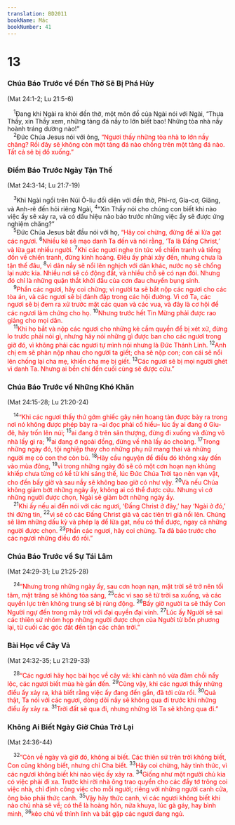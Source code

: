 ```yaml
---
translation: BD2011
bookName: Mác 
bookNumber: 41
---
```


<div class="title"><h1>13</h1><h3>Chúa Báo Trước về Ðền Thờ Sẽ Bị Phá Hủy</h3><p>(Mat 24:1-2; Lu 21:5-6)</p></div>
<span class="verse mac_13_1"> <sup>1</sup>Ðang khi Ngài ra khỏi đền thờ, một môn đồ của Ngài nói với Ngài, “Thưa Thầy, xin Thầy xem, những tảng đá nầy to lớn biết bao! Những tòa nhà nầy hoành tráng dường nào!”<br/></span>
<span class="verse mac_13_2"> <sup>2</sup>Ðức Chúa Jesus nói với ông, <font color="red">“Ngươi thấy những tòa nhà to lớn nầy chăng? Rồi đây sẽ không còn một tảng đá nào chồng trên một tảng đá nào. Tất cả sẽ bị đổ xuống.”</font><br/></span>
<div class="title"><h3>Ðiềm Báo Trước Ngày Tận Thế</h3><p>(Mat 24:3-14; Lu 21:7-19)</p></div>
<span class="verse mac_13_3"> <sup>3</sup>Khi Ngài ngồi trên Núi Ô-liu đối diện với đền thờ, Phi-rơ, Gia-cơ, Giăng, và Anh-rê đến hỏi riêng Ngài, </span>
<span class="verse mac_13_4"><sup>4</sup>“Xin Thầy nói cho chúng con biết khi nào việc ấy sẽ xảy ra, và có dấu hiệu nào báo trước những việc ấy sẽ được ứng nghiệm chăng?”<br/></span>
<span class="verse mac_13_5"> <sup>5</sup>Ðức Chúa Jesus bắt đầu nói với họ, <font color="red">“Hãy coi chừng, đừng để ai lừa gạt các ngươi. </font></span>
<span class="verse mac_13_6"><sup>6</sup><font color="red">Nhiều kẻ sẽ mạo danh Ta đến và nói rằng, ‘Ta là Ðấng Christ,’ và lừa gạt nhiều người. </font></span>
<span class="verse mac_13_7"><sup>7</sup><font color="red">Khi các ngươi nghe tin tức về chiến tranh và tiếng đồn về chiến tranh, đừng kinh hoảng. Ðiều ấy phải xảy đến, nhưng chưa là tận thế đâu, </font></span>
<span class="verse mac_13_8"><sup>8</sup><font color="red">vì dân nầy sẽ nổi lên nghịch với dân khác, nước nọ sẽ chống lại nước kia. Nhiều nơi sẽ có động đất, và nhiều chỗ sẽ có nạn đói. Nhưng đó chỉ là những quặn thắt khởi đầu của cơn đau chuyển bụng sinh.</font><br/></span>
<span class="verse mac_13_9"> <sup>9</sup><font color="red">Phần các ngươi, hãy coi chừng; vì người ta sẽ bắt nộp các ngươi cho các tòa án, và các ngươi sẽ bị đánh đập trong các hội đường. Vì cớ Ta, các ngươi sẽ bị đem ra xử trước mặt các quan và các vua, và đây là cơ hội để các ngươi làm chứng cho họ. </font></span>
<span class="verse mac_13_10"><sup>10</sup><font color="red">Nhưng trước hết Tin Mừng phải được rao giảng cho mọi dân.</font><br/></span>
<span class="verse mac_13_11"> <sup>11</sup><font color="red">Khi họ bắt và nộp các ngươi cho những kẻ cầm quyền để bị xét xử, đừng lo trước phải nói gì, nhưng hãy nói những gì được ban cho các ngươi trong giờ đó, vì không phải các ngươi tự mình nói nhưng là Ðức Thánh Linh. </font></span>
<span class="verse mac_13_12"><sup>12</sup><font color="red">Anh chị em sẽ phản nộp nhau cho người ta giết; cha sẽ nộp con; con cái sẽ nổi lên chống lại cha mẹ, khiến cha mẹ bị giết. </font></span>
<span class="verse mac_13_13"><sup>13</sup><font color="red">Các ngươi sẽ bị mọi người ghét vì danh Ta. Nhưng ai bền chí đến cuối cùng sẽ được cứu.”</font><br/></span>
<div class="title"><h3>Chúa Báo Trước về Những Khó Khăn</h3><p>(Mat 24:15-28; Lu 21:20-24)</p></div>
<span class="verse mac_13_14"> <sup>14</sup><font color="red">“Khi các ngươi thấy thứ gớm ghiếc gây nên hoang tàn được bày ra trong nơi nó không được phép bày ra –ai đọc phải cố hiểu– lúc ấy ai đang ở Giu-đê, hãy trốn lên núi; </font></span>
<span class="verse mac_13_15"><sup>15</sup><font color="red">ai đang ở trên sân thượng, đừng đi xuống và đừng vô nhà lấy gì ra; </font></span>
<span class="verse mac_13_16"><sup>16</sup><font color="red">ai đang ở ngoài đồng, đừng về nhà lấy áo choàng. </font></span>
<span class="verse mac_13_17"><sup>17</sup><font color="red">Trong những ngày đó, tội nghiệp thay cho những phụ nữ mang thai và những người mẹ có con thơ còn bú. </font></span>
<span class="verse mac_13_18"><sup>18</sup><font color="red">Hãy cầu nguyện để điều đó không xảy đến vào mùa đông, </font></span>
<span class="verse mac_13_19"><sup>19</sup><font color="red">vì trong những ngày đó sẽ có một cơn hoạn nạn khủng khiếp chưa từng có kể từ khi sáng thế, lúc Ðức Chúa Trời tạo nên vạn vật, cho đến bấy giờ và sau nầy sẽ không bao giờ có như vậy. </font></span>
<span class="verse mac_13_20"><sup>20</sup><font color="red">Và nếu Chúa không giảm bớt những ngày ấy, không ai có thể được cứu. Nhưng vì cớ những người được chọn, Ngài sẽ giảm bớt những ngày ấy.</font><br/></span>
<span class="verse mac_13_21"> <sup>21</sup><font color="red">Khi ấy nếu ai đến nói với các ngươi, ‘Ðấng Christ ở đây,’ hay ‘Ngài ở đó,’ thì đừng tin, </font></span>
<span class="verse mac_13_22"><sup>22</sup><font color="red">vì sẽ có các Ðấng Christ giả và các tiên tri giả nổi lên. Chúng sẽ làm những dấu kỳ và phép lạ để lừa gạt, nếu có thể được, ngay cả những người được chọn. </font></span>
<span class="verse mac_13_23"><sup>23</sup><font color="red">Phần các ngươi, hãy coi chừng. Ta đã báo trước cho các ngươi những điều đó rồi.”</font><br/></span>
<div class="title"><h3>Chúa Báo Trước về Sự Tái Lâm</h3><p>(Mat 24:29-31; Lu 21:25-28)</p></div>
<span class="verse mac_13_24"> <sup>24</sup><font color="red">“Nhưng trong những ngày ấy, sau cơn hoạn nạn, mặt trời sẽ trở nên tối tăm, mặt trăng sẽ không tỏa sáng, </font></span>
<span class="verse mac_13_25"><sup>25</sup><font color="red">các vì sao sẽ từ trời sa xuống, và các quyền lực trên không trung sẽ bị rúng động. </font></span>
<span class="verse mac_13_26"><sup>26</sup><font color="red">Bấy giờ người ta sẽ thấy Con Người ngự đến trong mây trời với đại quyền đại vinh. </font></span>
<span class="verse mac_13_27"><sup>27</sup><font color="red">Lúc ấy Người sẽ sai các thiên sứ nhóm họp những người được chọn của Người từ bốn phương lại, từ cuối các góc đất đến tận các chân trời.”</font><br/></span>
<div class="title"><h3>Bài Học về Cây Vả</h3><p>(Mat 24:32-35; Lu 21:29-33)</p></div>
<span class="verse mac_13_28"> <sup>28</sup><font color="red">“Các ngươi hãy học bài học về cây vả: khi cành nó vừa đâm chồi nẩy lộc, các ngươi biết mùa hè gần đến. </font></span>
<span class="verse mac_13_29"><sup>29</sup><font color="red">Cũng vậy, khi các ngươi thấy những điều ấy xảy ra, khá biết rằng việc ấy đang đến gần, đã tới cửa rồi. </font></span>
<span class="verse mac_13_30"><sup>30</sup><font color="red">Quả thật, Ta nói với các ngươi, dòng dõi nầy sẽ không qua đi trước khi những điều ấy xảy ra. </font></span>
<span class="verse mac_13_31"><sup>31</sup><font color="red">Trời đất sẽ qua đi, nhưng những lời Ta sẽ không qua đi.”</font><br/></span>
<div class="title"><h3>Không Ai Biết Ngày Giờ Chúa Trở Lại</h3><p>(Mat 24:36-44)</p></div>
<span class="verse mac_13_32"> <sup>32</sup><font color="red">“Còn về ngày và giờ đó, không ai biết. Các thiên sứ trên trời không biết, Con cũng không biết, nhưng chỉ Cha biết. </font></span>
<span class="verse mac_13_33"><sup>33</sup><font color="red">Hãy coi chừng, hãy tỉnh thức, vì các ngươi không biết khi nào việc ấy xảy ra. </font></span>
<span class="verse mac_13_34"><sup>34</sup><font color="red">Giống như một người chủ kia có việc phải đi xa. Trước khi rời nhà ông trao quyền cho các đầy tớ trông coi việc nhà, chỉ định công việc cho mỗi người; riêng với những người canh cửa, ông bảo phải thức canh. </font></span>
<span class="verse mac_13_35"><sup>35</sup><font color="red">Vậy hãy thức canh, vì các ngươi không biết khi nào chủ nhà sẽ về; có thể là hoàng hôn, nửa khuya, lúc gà gáy, hay bình minh, </font></span>
<span class="verse mac_13_36"><sup>36</sup><font color="red">kẻo chủ về thình lình và bắt gặp các ngươi đang ngủ.</font><br/></span>
